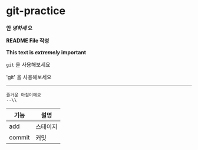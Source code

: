 # git-practice

**안 _녕하세_ 요**

**README File 작성**

**This text is _extremely_ important**

`git`  을 사용해보세요

'git'  을 사용해보세요

---
```
즐거운 아침이에요
--\\

```
|기능|설명|
|---|---|
|add|스테이지|
|commit|커밋|
